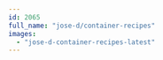 ```yaml
---
id: 2065
full_name: "jose-d/container-recipes"
images: 
  - "jose-d-container-recipes-latest"
---
```

